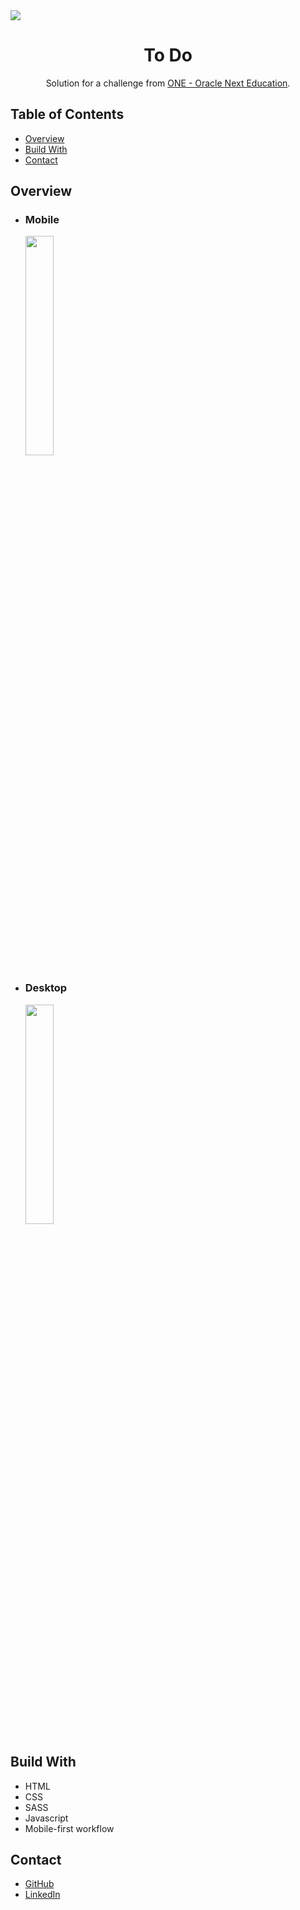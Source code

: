 <img src="https://i.imgur.com/3ps9Mds.png">
<h1 align="center">To Do</h1>

<div align="center">
   Solution for a challenge from  <a href="https://www.oracle.com/ar/education/oracle-next-education/" target="_blank">ONE - Oracle Next Education</a>.
</div>

## Table of Contents

- [Overview](#overview)
- [Build With](#build-with)
- [Contact](#contact)

## Overview
* ### Mobile
<img src="https://i.imgur.com/C2j6xIP.png" width="30%" style="display: block; margin-left: 1.5rem;">

* ### Desktop
<img src="https://i.imgur.com/T8hi5Gc.png" width="30%" style="display: block; margin-left: 1.5rem;">

## Build With
* HTML
* CSS
* SASS
* Javascript
* Mobile-first workflow
## Contact
* [GitHub](https://github.com/FrancoGL)
* [LinkedIn](https://www.linkedin.com/in/franco-lorca/)